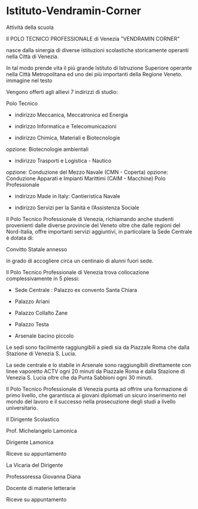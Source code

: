 # Istituto-Vendramin-Corner
Attività della scuola

Il POLO TECNICO PROFESSIONALE di Venezia "VENDRAMIN CORNER"

nasce dalla sinergia di diverse istituzioni scolastiche storicamente operanti nella Città di Venezia.

In tal modo prende vita il più grande Istituto di Istruzione Superiore operante nella Città Metropolitana ed uno dei più importanti della Regione Veneto.
immagine nel testo

Vengono offerti agli allievi 7 indirizzi di studio:

Polo Tecnico

- indirizzo Meccanica, Meccatronica ed Energia

- indirizzo Informatica e Telecomunicazioni

- indirizzo Chimica, Materiali e Biotecnologie

opzione: Biotecnologie ambientali
- indirizzo Trasporti e Logistica - Nautico

opzione: Conduzione del Mezzo Navale (CMN - Coperta)
opzione: Conduzione Apparati e Impianti Marittimi (CAIM - Macchine)
Polo Professionale

- indirizzo Made in Italy: Cantieristica Navale

- indirizzo Servizi per la Sanità e l’Assistenza Sociale

Il Polo Tecnico Professionale di Venezia, richiamando anche studenti provenienti dalle diverse provincie del Veneto oltre che dalle regioni del Nord-Italia,  offre importanti servizi aggiuntivi,  in particolare la Sede Centrale è dotata di:

Convitto Statale annesso

in grado di accogliere circa un centinaio di alunni fuori sede.



Il Polo Tecnico Professionale di Venezia trova collocazione complessivamente in 5 plessi:

- Sede Centrale : Palazzo ex convento Santa Chiara

- Palazzo Ariani

- Palazzo Collalto Zane

- Palazzo Testa

- Arsenale bacino piccolo

Le sedi sono facilmente raggiungibili a piedi sia da Piazzale Roma che dalla Stazione di Venezia S. Lucia.

La sede centrale e lo stabile in Arsenale sono raggiungibili direttamente con linee vaporetto ACTV  ogni 20 minuti da Piazzale Roma e dalla Stazione di Venezia S. Lucia oltre che da Punta Sabbioni ogni 30 minuti.

Il Polo Tecnico Professionale di Venezia punta ad offrire una formazione di primo livello, che garantisca ai giovani diplomati un sicuro inserimento nel mondo del lavoro e il successo nella prosecuzione degli studi a livello universitario.

Il Dirigente Scolastico

Prof. Michelangelo Lamonica

Dirigente Lamonica

Riceve su appuntamento

 



La Vicaria del Dirigente

Professoressa Giovanna Diana

Docente di materie letterarie

Riceve su appuntamento

                                   

